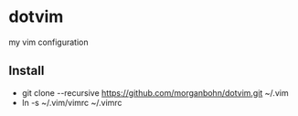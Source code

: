 dotvim
======

my vim configuration

## Install
* git clone --recursive https://github.com/morganbohn/dotvim.git ~/.vim
* ln -s ~/.vim/vimrc ~/.vimrc
